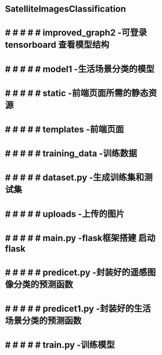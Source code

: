 # SatelliteImagesClassification

# # # # # # improved_graph2        -可登录tensorboard 查看模型结构
# # # # # # model1				         -生活场景分类的模型
# # # # # # static				         -前端页面所需的静态资源
# # # # # # templates			         -前端页面
# # # # # # training_data           -训练数据
# # # # # # dataset.py              -生成训练集和测试集
# # # # # # uploads                 -上传的图片
# # # # # # main.py				         -flask框架搭建 启动flask
# # # # # # predicet.py             -封装好的遥感图像分类的预测函数
# # # # # # predicet1.py            -封装好的生活场景分类的预测函数
# # # # # # train.py                -训练模型
